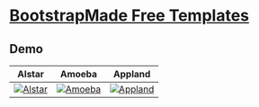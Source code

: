 # [BootstrapMade Free Templates](https://bootstrapmade.com)

## Demo
| Alstar | Amoeba | Appland |
| --- | --- | --- |
| [![Alstar](https://github.com/world_of_templates/zSupportImages/Alstar.png)](https://template.fusionsvisual.id/Alstar) | [![Amoeba](https://github.com/world_of_templates/zSupportImages/Amoeba.png)](https://template.fusionsvisual.id/Amoeba) | [![Appland](https://github.com/world_of_templates/zSupportImages/Appland.png)](https://template.fusionsvisual.id/Appland) |

